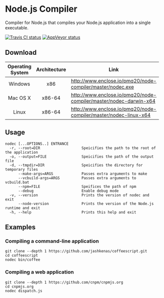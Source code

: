 # Node.js Compiler

Compiler for Node.js that compiles your Node.js application into a single executable.

[![Travis CI status](https://travis-ci.org/pmq20/node-compiler.svg?branch=master)](https://travis-ci.org/pmq20/node-compiler)
[![AppVeyor status](https://ci.appveyor.com/api/projects/status/gap9xne0rayjtynp/branch/master?svg=true)](https://ci.appveyor.com/project/pmq20/node-compiler/branch/master)

## Download

| Operating System | Architecture | Link                                                               |
|:----------------:|:------------:|--------------------------------------------------------------------|
|      Windows     |      x86     | http://www.enclose.io/pmq20/node-compiler/master/nodec.exe         |
|     Mac OS X     |     x86-64   | http://www.enclose.io/pmq20/node-compiler/master/nodec-darwin-x64  |
|       Linux      |     x86-64   | http://www.enclose.io/pmq20/node-compiler/master/nodec-linux-x64   |

## Usage

    nodec [...OPTIONS..] ENTRANCE
      -r, --root=DIR                   Speicifies the path to the root of the application
      -o, --output=FILE                Speicifies the path of the output file
      -d, --tmpdir=DIR                 Speicifies the directory for temporary files
          --make-args=ARGS             Passes extra arguments to make
          --vcbuild-args=ARGS          Passes extra arguments to vcbuild.bat
          --npm=FILE                   Speifices the path of npm
          --debug                      Enable debug mode
      -v, --version                    Prints the version of nodec and exit
          --node-version               Prints the version of the Node.js runtime and exit
      -h, --help                       Prints this help and exit

## Examples

### Compiling a command-line application

    git clone --depth 1 https://github.com/jashkenas/coffeescript.git
    cd coffeescript
    nodec bin/coffee

### Compiling a web application

    git clone --depth 1 https://github.com/cnpm/cnpmjs.org
    cd cnpmjs.org
    nodec dispatch.js
